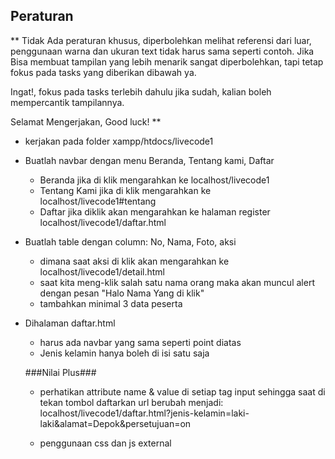 ## Peraturan ##
** 
   Tidak Ada peraturan khusus, diperbolehkan melihat referensi dari luar,
   penggunaan warna dan ukuran text tidak harus sama seperti contoh.
   Jika Bisa membuat tampilan yang lebih menarik sangat diperbolehkan, tapi
   tetap fokus pada tasks yang diberikan dibawah ya.

   Ingat!, fokus pada tasks terlebih dahulu jika sudah, kalian boleh mempercantik tampilannya.

   Selamat Mengerjakan,
   Good luck!
**


* kerjakan pada folder xampp/htdocs/livecode1

* Buatlah navbar dengan menu Beranda, Tentang kami, Daftar
  * Beranda jika di klik mengarahkan ke localhost/livecode1
  * Tentang Kami jika di klik mengarahkan ke localhost/livecode1#tentang
  * Daftar jika diklik akan mengarahkan ke halaman register localhost/livecode1/daftar.html

* Buatlah table dengan column: No, Nama, Foto, aksi
  * dimana saat aksi di klik akan mengarahkan ke localhost/livecode1/detail.html
  * saat kita meng-klik salah satu nama orang maka akan muncul alert dengan pesan "Halo Nama Yang di klik"
  * tambahkan minimal 3 data peserta

* Dihalaman daftar.html
  * harus ada navbar yang sama seperti point diatas
  * Jenis kelamin hanya boleh di isi satu saja

  
  
  ###Nilai Plus###
  * perhatikan attribute name & value di setiap tag input sehingga saat di tekan tombol daftarkan url berubah menjadi:
  localhost/livecode1/daftar.html?jenis-kelamin=laki-laki&alamat=Depok&persetujuan=on

  * penggunaan css dan js external
